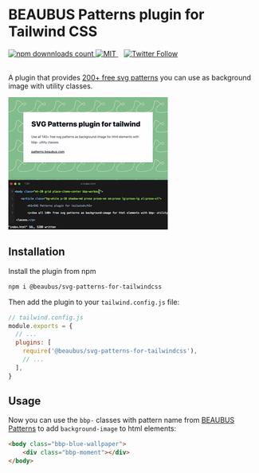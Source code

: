 # BEAUBUS Patterns plugin for Tailwind CSS

<a href="https://www.npmjs.com/package/@beaubus/svg-patterns-for-tailwindcss">
    <img src="https://img.shields.io/npm/dt/@beaubus/svg-patterns-for-tailwindcss?logo=npm" alt="npm downnloads count">
</a>

<a href="https://github.com/beaubus/svg-patterns-for-tailwindcss/blob/master/LICENSE">
    <img alt="MIT" src="https://img.shields.io/github/license/beaubus/svg-patterns-for-tailwindcss">
</a>
&nbsp;&nbsp;
<a href="https://twitter.com/intent/follow?screen_name=daily_web_dev">
    <img alt="Twitter Follow" src="https://img.shields.io/twitter/follow/daily_web_dev?style=social">
</a>

<br>
<br>

A plugin that provides [200+ free svg patterns](https://patterns.beaubus.com) you can use as background image with utility classes.

![](demo.gif)

## Installation

Install the plugin from npm
```bash
npm i @beaubus/svg-patterns-for-tailwindcss
```

Then add the plugin to your `tailwind.config.js` file:
``` js
// tailwind.config.js
module.exports = {
  // ...
  plugins: [
    require('@beaubus/svg-patterns-for-tailwindcss'),
    // ...
  ],
}
```

## Usage
Now you can use the `bbp-` classes with pattern name from [BEAUBUS Patterns](https://patterns.beaubus.com) to add `background-image` to html elements:
```html
<body class="bbp-blue-wallpaper">
    <div class="bbp-moment"></div>
</body>
```
